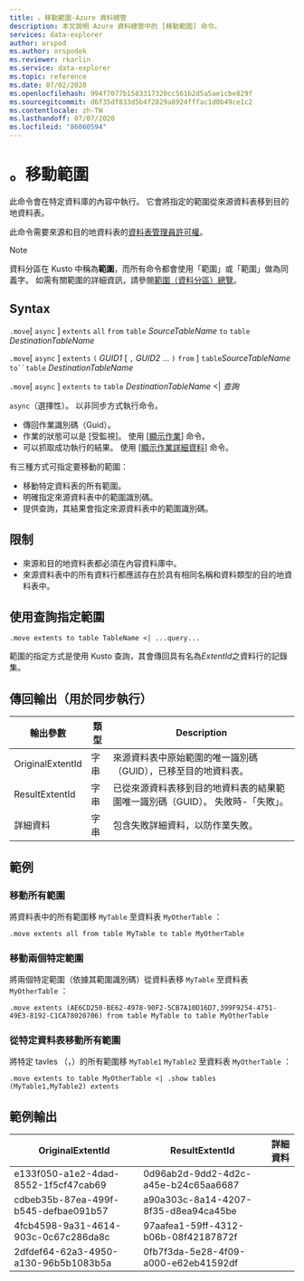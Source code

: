 ```yaml
---
title: 。移動範圍-Azure 資料總管
description: 本文說明 Azure 資料總管中的 [移動範圍] 命令。
services: data-explorer
author: orspod
ms.author: orspodek
ms.reviewer: rkarlin
ms.service: data-explorer
ms.topic: reference
ms.date: 07/02/2020
ms.openlocfilehash: 994f7077b1583317320cc561b2d5a5ae1cbe829f
ms.sourcegitcommit: d6f35df833d5b4f2829a8924fffac1d0b49ce1c2
ms.contentlocale: zh-TW
ms.lasthandoff: 07/07/2020
ms.locfileid: "86060594"
---
```

# <a name="move-extents"></a>。移動範圍

此命令會在特定資料庫的內容中執行。 它會將指定的範圍從來源資料表移到目的地資料表。

此命令需要來源和目的地資料表的[資料表管理員許可權](../management/access-control/role-based-authorization.md)。

> [!NOTE]
> 資料分區在 Kusto 中稱為**範圍**，而所有命令都會使用「範圍」或「範圍」做為同義字。
> 如需有關範圍的詳細資訊，請參閱[範圍（資料分區）總覽](extents-overview.md)。

## <a name="syntax"></a>Syntax

`.move`[ `async` ] `extents` `all` `from` `table` *SourceTableName* `to` `table` *DestinationTableName*

`.move`[ `async` ] `extents` `(` *GUID1* [ `,` *GUID2* ... `)` `from` ] `table`*SourceTableName* `to``table` *DestinationTableName* 

`.move`[ `async` ] `extents` `to` `table` *DestinationTableName*  <|  *查詢*

`async`（選擇性）。 以非同步方式執行命令。 
   * 傳回作業識別碼（Guid）。
   * 作業的狀態可以是 [受監視]。 使用 [[顯示作業](operations.md#show-operations)] 命令。
   * 可以抓取成功執行的結果。 使用 [[顯示作業詳細資料](operations.md#show-operation-details)] 命令。

有三種方式可指定要移動的範圍：
* 移動特定資料表的所有範圍。
* 明確指定來源資料表中的範圍識別碼。
* 提供查詢，其結果會指定來源資料表中的範圍識別碼。

## <a name="restrictions"></a>限制

* 來源和目的地資料表都必須在內容資料庫中。
* 來源資料表中的所有資料行都應該存在於具有相同名稱和資料類型的目的地資料表中。

## <a name="specify-extents-with-a-query"></a>使用查詢指定範圍

```kusto
.move extents to table TableName <| ...query...
```

範圍的指定方式是使用 Kusto 查詢，其會傳回具有名為*ExtentId*之資料行的記錄集。

## <a name="return-output-for-sync-execution"></a>傳回輸出（用於同步執行）

輸出參數 |類型 |Description
---|---|---
OriginalExtentId |字串 |來源資料表中原始範圍的唯一識別碼（GUID），已移至目的地資料表。
ResultExtentId |字串 |已從來源資料表移到目的地資料表的結果範圍唯一識別碼（GUID）。 失敗時-「失敗」。
詳細資料 |字串 |包含失敗詳細資料，以防作業失敗。

## <a name="examples"></a>範例

### <a name="move-all-extents"></a>移動所有範圍 

將資料表中的所有範圍移 `MyTable` 至資料表 `MyOtherTable` ：

```kusto
.move extents all from table MyTable to table MyOtherTable
```

### <a name="move-two-specific-extents"></a>移動兩個特定範圍 

將兩個特定範圍（依據其範圍識別碼）從資料表移 `MyTable` 至資料表 `MyOtherTable` ：

```kusto
.move extents (AE6CD250-BE62-4978-90F2-5CB7A10D16D7,399F9254-4751-49E3-8192-C1CA78020706) from table MyTable to table MyOtherTable
```

### <a name="move-all-extents-from-specific-tables"></a>從特定資料表移動所有範圍 

將特定 tavles （，）的所有範圍移 `MyTable1` `MyTable2` 至資料表 `MyOtherTable` ：

```kusto
.move extents to table MyOtherTable <| .show tables (MyTable1,MyTable2) extents
```

## <a name="sample-output"></a>範例輸出

|OriginalExtentId |ResultExtentId| 詳細資料
|---|---|---
|e133f050-a1e2-4dad-8552-1f5cf47cab69 |0d96ab2d-9dd2-4d2c-a45e-b24c65aa6687| 
|cdbeb35b-87ea-499f-b545-defbae091b57 |a90a303c-8a14-4207-8f35-d8ea94ca45be| 
|4fcb4598-9a31-4614-903c-0c67c286da8c |97aafea1-59ff-4312-b06b-08f42187872f| 
|2dfdef64-62a3-4950-a130-96b5b1083b5a |0fb7f3da-5e28-4f09-a000-e62eb41592df| 
